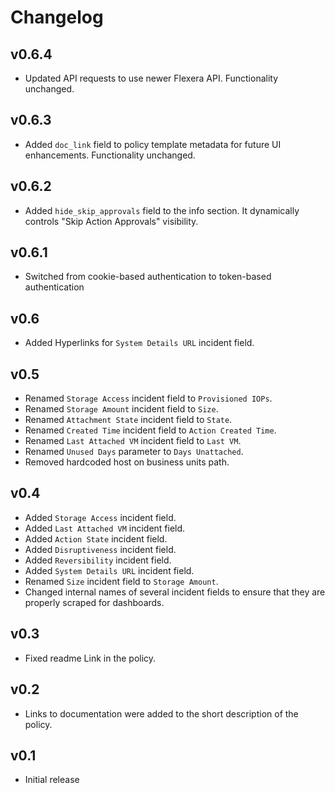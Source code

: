 # Changelog

## v0.6.4

- Updated API requests to use newer Flexera API. Functionality unchanged.

## v0.6.3

- Added `doc_link` field to policy template metadata for future UI enhancements. Functionality unchanged.

## v0.6.2

- Added `hide_skip_approvals` field to the info section. It dynamically controls "Skip Action Approvals" visibility.

## v0.6.1

- Switched from cookie-based authentication to token-based authentication

## v0.6

- Added Hyperlinks for `System Details URL` incident field.

## v0.5

- Renamed `Storage Access` incident field to `Provisioned IOPs`.
- Renamed `Storage Amount` incident field to `Size`.
- Renamed `Attachment State` incident field to `State`.
- Renamed `Created Time` incident field to `Action Created Time`.
- Renamed `Last Attached VM` incident field to `Last VM`.
- Renamed `Unused Days` parameter to `Days Unattached`.
- Removed hardcoded host on business units path.

## v0.4

- Added `Storage Access` incident field.
- Added `Last Attached VM` incident field.
- Added `Action State` incident field.
- Added `Disruptiveness` incident field.
- Added `Reversibility` incident field.
- Added `System Details URL` incident field.
- Renamed `Size` incident field to `Storage Amount`.
- Changed internal names of several incident fields to ensure that they are properly scraped for dashboards.

## v0.3

- Fixed readme Link in the policy.

## v0.2

- Links to documentation were added to the short description of the policy.

## v0.1

- Initial release

